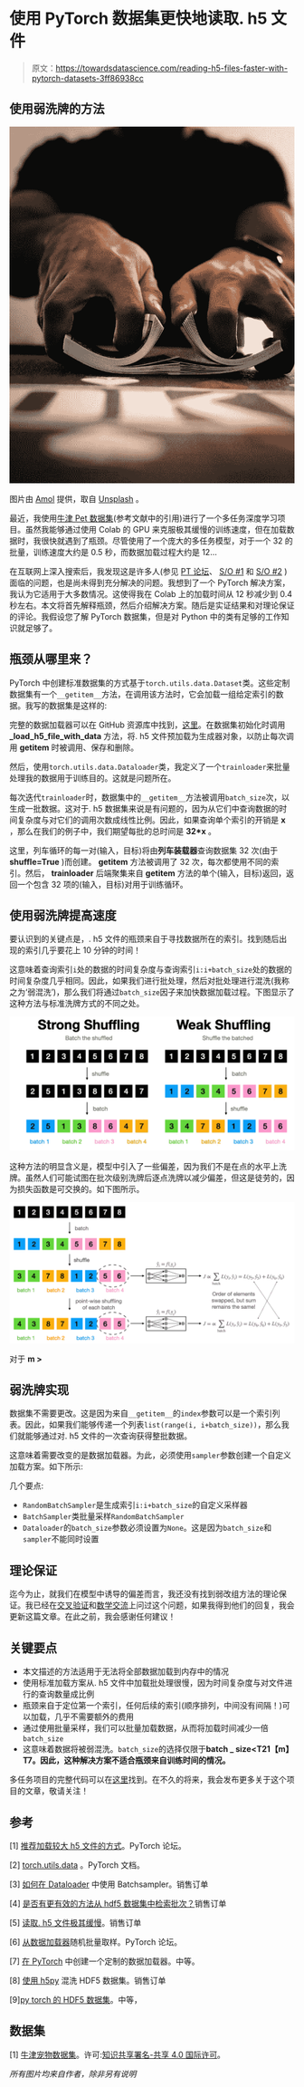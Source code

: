 # 使用 PyTorch 数据集更快地读取. h5 文件

> 原文：<https://towardsdatascience.com/reading-h5-files-faster-with-pytorch-datasets-3ff86938cc>

## 使用弱洗牌的方法

![](img/ac9630edf203e9b990748b5ff7fa9fa9.png)

图片由 [Amol](https://unsplash.com/@amoltyagi2) 提供，取自 [Unsplash](https://unsplash.com/photos/zyJyB9S1oZs) 。

最近，我使用[牛津 Pet 数据集](https://www.robots.ox.ac.uk/~vgg/data/pets/)(参考文献中的引用)进行了一个多任务深度学习项目。虽然我能够通过使用 Colab 的 GPU 来克服极其缓慢的训练速度，但在加载数据时，我很快就遇到了瓶颈。尽管使用了一个庞大的多任务模型，对于一个 32 的批量，训练速度大约是 0.5 秒，而数据加载过程大约是 12…

在互联网上深入搜索后，我发现这是许多人(参见 [PT 论坛](https://discuss.pytorch.org/t/dataloader-when-num-worker-0-there-is-bug/25643/2)、 [S/O #1](https://stackoverflow.com/questions/61915325/is-there-a-more-efficient-way-of-retrieving-batches-from-a-hdf5-dataset) 和 [S/O #2](https://stackoverflow.com/questions/68705944/reading-h5-file-is-extremely-slow) )面临的问题，也是尚未得到充分解决的问题。我想到了一个 PyTorch 解决方案，我认为它适用于大多数情况。这使得我在 Colab 上的加载时间从 12 秒减少到 0.4 秒左右。本文将首先解释瓶颈，然后介绍解决方案。随后是实证结果和对理论保证的评论。我假设您了解 PyTorch 数据集，但是对 Python 中的类有足够的工作知识就足够了。

## 瓶颈从哪里来？

PyTorch 中创建标准数据集的方式基于`torch.utils.data.Dataset`类。这些定制数据集有一个`__getitem__`方法，在调用该方法时，它会加载一组给定索引的数据。我写的数据集是这样的:

完整的数据加载器可以在 GitHub 资源库中找到，[这里](https://github.com/namiyousef/multi-task-learning/blob/main/data/data.py)。在数据集初始化时调用 **_load_h5_file_with_data** 方法，将. h5 文件预加载为生成器对象，以防止每次调用 **__getitem__** 时被调用、保存和删除。

然后，使用`torch.utils.data.Dataloader`类，我定义了一个`trainloader`来批量处理我的数据用于训练目的。这就是问题所在。

每次迭代`trainloader`时，数据集中的`__getitem__`方法被调用`batch_size`次，以生成一批数据。这对于. h5 数据集来说是有问题的，因为从它们中查询数据的时间复杂度与对它们的调用次数成线性比例。因此，如果查询单个索引的开销是 **x** ，那么在我们的例子中，我们期望每批的总时间是 **32*x** 。

这里，列车循环的每一对(输入，目标)将由**列车装载器**查询数据集 32 次(由于 **shuffle=True** )而创建。 **__getitem__** 方法被调用了 32 次，每次都使用不同的索引。然后， **trainloader** 后端聚集来自 **__getitem__** 方法的单个(输入，目标)返回，返回一个包含 32 项的(输入，目标)对用于训练循环。

## 使用弱洗牌提高速度

要认识到的关键点是，. h5 文件的瓶颈来自于寻找数据所在的索引。找到随后出现的索引几乎要花上 10 分钟的时间！

这意味着查询索引`i`处的数据的时间复杂度与查询索引`i:i+batch_size`处的数据的时间复杂度几乎相同。因此，如果我们进行批处理，然后对批处理进行混洗(我称之为‘弱混洗’)，那么我们将通过`batch_size`因子来加快数据加载过程。下图显示了这种方法与标准洗牌方式的不同之处。

![](img/4212ae8e5502f91e74c275e3bd98cff5.png)

这种方法的明显含义是，模型中引入了一些偏差，因为我们不是在点的水平上洗牌。虽然人们可能试图在批次级别洗牌后逐点洗牌以减少偏差，但这是徒劳的，因为损失函数是可交换的。如下图所示。

![](img/9e7e68004c077b531d30b20db8a27a4d.png)

对于 **m >**

## 弱洗牌实现

数据集不需要更改。这是因为来自`__getitem__`的`index`参数可以是一个索引列表。因此，如果我们能够传递一个列表`list(range(i, i+batch_size))`，那么我们就能够通过对. h5 文件的一次查询获得整批数据。

这意味着需要改变的是数据加载器。为此，必须使用`sampler`参数创建一个自定义加载方案。如下所示:

几个要点:

*   `RandomBatchSampler`是生成索引`i:i+batch_size`的自定义采样器
*   `BatchSampler`类批量采样`RandomBatchSampler`
*   `Dataloader`的`batch_size`参数必须设置为`None`。这是因为`batch_size`和`sampler`不能同时设置

## 理论保证

迄今为止，就我们在模型中诱导的偏差而言，我还没有找到弱改组方法的理论保证。我已经在[交叉验证](https://stats.stackexchange.com/questions/562050/bias-introduced-when-using-weak-shuffling)和[数学交流](https://math.stackexchange.com/questions/4367356/theoretical-bounds-for-error-rate-in-online-learning-when-using-weakly-shuffled)上问过这个问题，如果我得到他们的回复，我会更新这篇文章。在此之前，我会感谢任何建议！

## 关键要点

*   本文描述的方法适用于无法将全部数据加载到内存中的情况
*   使用标准加载方案从. h5 文件中加载批处理很慢，因为时间复杂度与对文件进行的查询数量成比例
*   瓶颈来自于定位第一个索引，任何后续的索引(顺序排列，中间没有间隔！)可以加载，几乎不需要额外的费用
*   通过使用批量采样，我们可以批量加载数据，从而将加载时间减少一倍`batch_size`
*   这意味着数据将被弱混洗。`batch_size`的选择仅限于**batch _ size<T21【m】T7。因此，这种解决方案不适合瓶颈来自训练时间的情况。**

多任务项目的完整代码可以在[这里](https://github.com/namiyousef/multi-task-learning)找到。在不久的将来，我会发布更多关于这个项目的文章，敬请关注！

## 参考

[1] [推荐加载较大 h5 文件的方式](https://discuss.pytorch.org/t/recommend-the-way-to-load-larger-h5-files/32993/9)。PyTorch 论坛。

[2] [torch.utils.data](https://pytorch.org/docs/stable/data.html#disable-automatic-batching) 。PyTorch 文档。

[3] [如何在 Dataloader](https://stackoverflow.com/questions/61458305/how-to-use-a-batchsampler-within-a-dataloader) 中使用 Batchsampler。销售订单

[4] [是否有更有效的方法从 hdf5 数据集中检索批次？](https://stackoverflow.com/questions/61915325/is-there-a-more-efficient-way-of-retrieving-batches-from-a-hdf5-dataset)销售订单

[5] [读取. h5 文件极其缓慢](https://stackoverflow.com/questions/68705944/reading-h5-file-is-extremely-slow)。销售订单

[6] [从数据加载器](https://discuss.pytorch.org/t/random-batch-sampling-from-dataloader/113457)随机批量取样。PyTorch 论坛。

[7] [在 PyTorch](https://medium.com/analytics-vidhya/creating-a-custom-dataset-and-dataloader-in-pytorch-76f210a1df5d) 中创建一个定制的数据加载器。中等。

[8] [使用 h5py](https://stackoverflow.com/questions/33900486/shuffle-hdf5-dataset-using-h5py) 混洗 HDF5 数据集。销售订单

[9][py torch 的 HDF5 数据集](/hdf5-datasets-for-pytorch-631ff1d750f5)。中等，

## 数据集

[1] [牛津宠物数据集](https://www.robots.ox.ac.uk/~vgg/data/pets/)。许可:[知识共享署名-共享 4.0 国际许可](https://creativecommons.org/licenses/by-sa/4.0/)。

*所有图片均来自作者，除非另有说明*